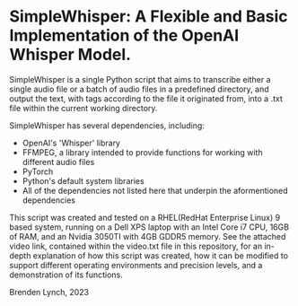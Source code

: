 # SimpleWhisper: A Flexible and Basic Implementation of the OpenAI Whisper Model.

<p>SimpleWhisper is a single Python script that aims to transcribe either a single audio file or a batch of audio files in a predefined directory, and output the text, with tags according to the file it originated from, into a .txt file within the current working directory.
</p>
<p>SimpleWhisper has several dependencies, including:</p>
<ul>
  <li>OpenAI's 'Whisper' library</li>
  <li>FFMPEG, a library intended to provide functions for working with different audio files</li>
  <li>PyTorch</li>
  <li>Python's default system libraries</li>
  <li>All of the dependencies not listed here that underpin the aformentioned dependencies</li>
</ul>
<p>This script was created and tested on a RHEL(RedHat Enterprise Linux) 9 based system, running on a Dell XPS laptop with an Intel Core i7 CPU, 16GB of RAM, and an Nvidia 3050TI with 4GB GDDR5 memory. See the attached video link, contained within the video.txt file in this repository, for an in-depth explanation of how this script was created, how it can be modified to support different operating environments and precision levels, and a demonstration of its functions.</p>
<p>Brenden Lynch, 2023</p>
